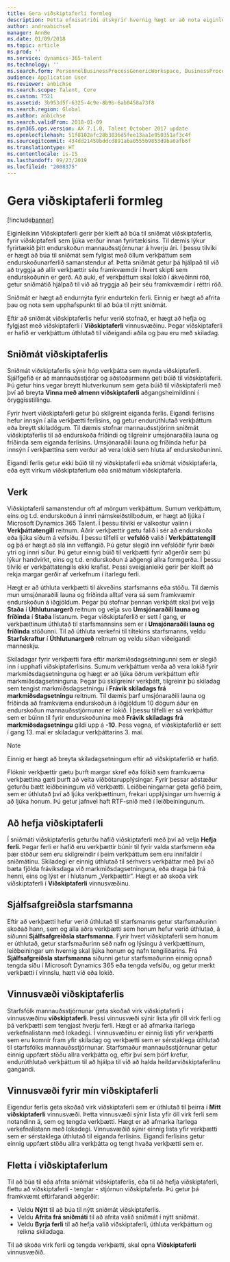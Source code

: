 ```yaml
---
title: Gera viðskiptaferli formleg
description: Þetta efnisatriði útskýrir hvernig hægt er að nota eiginleikann Viðskiptaferli til að búa til sniðmát viðskiptaferlis, fyrir ferli sem ljúka verður innan fyrirtækisins.
author: andreabichsel
manager: AnnBe
ms.date: 01/09/2018
ms.topic: article
ms.prod: ''
ms.service: dynamics-365-talent
ms.technology: ''
ms.search.form: PersonnelBusinessProcessGenericWorkspace, BusinessProcessGenericTemplateListpage, BusinessProcessGenericMyTemplates, BusinessProcessGroupAssignment
audience: Application User
ms.reviewer: anbichse
ms.search.scope: Talent, Core
ms.custom: 7521
ms.assetid: 3b953d5f-6325-4c9e-8b9b-6ab0458a73f8
ms.search.region: Global
ms.author: anbichse
ms.search.validFrom: 2018-01-09
ms.dyn365.ops.version: AX 7.1.0, Talent October 2017 update
ms.openlocfilehash: 51f8102afc28b3836d5fee13aa1e950351af3c4f
ms.sourcegitcommit: 434dd21450bddcd891aba0555b9853d9ba0afb6f
ms.translationtype: HT
ms.contentlocale: is-IS
ms.lasthandoff: 09/23/2019
ms.locfileid: "2008375"
---
```

# <a name="formalize-business-processes"></a>Gera viðskiptaferli formleg

[!include[banner](includes/banner.md)]

Eiginleikinn Viðskiptaferli gerir þér kleift að búa til sniðmát viðskiptaferlis, fyrir viðskiptaferli sem ljúka verður innan fyrirtækisins. Til dæmis lýkur fyrirtækið þitt endurskoðun mannauðsstjórnunar á hverju ári. Í þessu tilviki er hægt að búa til sniðmát sem fylgist með öllum verkþáttum sem endurskoðunarferlið samanstendur af. Þetta sniðmát getur þá hjálpað til við að tryggja að allir verkþættir séu framkvæmdir í hvert skipti sem endurskoðunin er gerð. Að auki, ef verkþáttum skal lokið í ákveðinni röð, getur sniðmátið hjálpað til við að tryggja að þeir séu framkvæmdir í réttri röð.

Sniðmát er hægt að endurnýta fyrir endurtekin ferli. Einnig er hægt að afrita þau og nota sem upphafspunkt til að búa til nýtt sniðmát.

Eftir að sniðmát viðskiptaferlis hefur verið stofnað, er hægt að hefja og fylgjast með viðskiptaferli í **Viðskiptaferli** vinnusvæðinu. Þegar viðskiptaferli er hafið er verkþáttum úthlutað til viðeigandi aðila og þau eru með skiladag.

## <a name="business-process-templates"></a>Sniðmát viðskiptaferlis
Sniðmát viðskiptaferlis sýnir hóp verkþátta sem mynda viðskiptaferli. Sjálfgefið er að mannauðsstjórar og aðstoðarmenn geti búið til viðskiptaferli. Þú getur hins vegar breytt hlutverkunum sem geta búið til viðskiptaferli með því að breyta **Vinna með almenn viðskiptaferli** aðgangsheimildinni í öryggisstillingu.

Fyrir hvert viðskiptaferli getur þú skilgreint eiganda ferlis. Eigandi ferlisins hefur innsýn í alla verkþætti ferlisins, og getur endurúthlutað verkþáttum eða breytt skiladögum. Til dæmis stofnar mannauðsstjórinn sniðmát viðskiptaferlis til að endurskoða fríðindi og tilgreinir umsjónaraðila launa og fríðinda sem eiganda ferlisins. Umsjónaraðili launa og fríðinda hefur þá innsýn í verkþættina sem verður að vera lokið sem hluta af endurskoðuninni.

Eigandi ferlis getur ekki búið til ný viðskiptaferli eða sniðmát viðskiptaferla, eða eytt virkum viðskiptaferlum eða sniðmátum viðskiptaferla.

## <a name="tasks"></a>Verk
Viðskiptaferli samanstendur oft af mörgum verkþáttum. Sumum verkþáttum, eins og t.d. endurskoðun á innri námskeiðstilboðum, er hægt að ljúka í Microsoft Dynamics 365 Talent. Í þessu tilviki er valkostur valinn í **Verkþáttatengill** reitnum. Aðrir verkþættir gætu falið í sér að endurskoða eða ljúka síðum á vefsíðu. Í þessu tilfelli er **vefslóð** valið í **Verkþáttatengill** og þá er hægt að slá inn veffangið. Þú getur slegið inn vefslóðir fyrir bæði ytri og innri síður. Þú getur einnig búið til verkþætti fyrir aðgerðir sem þú lýkur handvirkt, eins og t.d. endurskoðun á aðgengi allra formgerða. Í þessu tilviki er verkþáttatengils ekki krafist. Þessi sveigjanleiki gerir þér kleift að rekja margar gerðir af verkefnum í ítarlegu ferli.

Hægt er að úthluta verkþætti til ákveðins starfsmanns eða stöðu. Til dæmis mun umsjónaraðili launa og fríðinda alltaf vera sá sem framkvæmir endurskoðun á iðgjöldum. Þegar þú stofnar þennan verkþátt skal því velja **Staða** í **Úthlutunargerð** reitnum og velja svo **Umsjónaraðili launa og fríðinda** í **Staða** listanum. Þegar viðskiptaferlið er sett í gang, er verkþættinum úthlutað til starfsmannsins sem er í **Umsjónaraðili launa og fríðinda** stöðunni. Til að úthluta verkefni til tiltekins starfsmanns, veldu **Starfskraftur** í **Úthlutunargerð** reitnum og veldu síðan viðeigandi manneskju.

Skiladagar fyrir verkþætti fara eftir markmiðsdagsetningunni sem er slegið inn í upphafi viðskiptaferlisins. Sumum verkþáttum verða að vera lokið fyrir markmiðsdagsetninguna og hægt er að ljúka öðrum verkþáttum eftir markmiðsdagsetninguna. Þegar þú skilgreinir verkþátt, tilgreinir þú skiladag sem tengist markmiðsdagsetningu í **Frávik skiladags frá markmiðsdagsetningu** reitnum. Til dæmis þarf umsjónaraðili launa og fríðinda að framkvæma endurskoðun á iðgjöldum 10 dögum áður en endurskoðun mannauðsstjórnunar er lokið. Í þessu tilfelli er sá verkþáttur sem er búinn til fyrir endurskoðunina með **Frávik skiladags frá markmiðsdagsetningu** gildi upp á **-10**. Þess vegna, ef viðskiptaferlið er sett í gang 13. maí er skiladagur verkþáttarins 3. maí.

> [!NOTE]
> Einnig er hægt að breyta skiladagsetningum eftir að viðskiptaferlið er hafið.

Flóknir verkþættir gætu þurft margar skref eða fólkið sem framkvæma verkþættina gæti þurft að veita viðbótarupplýsingar. Fyrir þessar aðstæður geturðu bætt leiðbeiningum við verkþætti. Leiðbeiningarnar geta gefið þeim, sem er úthlutað því að ljúka verkþættinum, frekari upplýsingar um hvernig á að ljúka honum. Þú getur jafnvel haft RTF-snið með í leiðbeiningunum.

## <a name="starting-a-business-process"></a>Að hefja viðskiptaferli
Í sniðmáti viðskiptaferlis geturðu hafið viðskiptaferli með því að velja **Hefja ferli**. Þegar ferli er hafið eru verkþættir búnir til fyrir valda starfsmenn eða þær stöður sem eru skilgreindir í þeim verkþáttum sem eru innifaldir í sniðmátinu. Skiladegi er einnig úthlutað til sérhvers verkþáttar með því að bæta fjölda fráviksdaga við markmiðsdagsetninguna, eða draga þá frá henni, eins og lýst er í hlutanum „Verkþættir“. Hægt er að skoða virk viðskiptaferli í **Viðskiptaferli** vinnusvæðinu.

## <a name="employee-self-service"></a>Sjálfsafgreiðsla starfsmanna
Eftir að verkþætti hefur verið úthlutað til starfsmanns getur starfsmaðurinn skoðað hann, sem og alla aðra verkþætti sem honum hefur verið úthlutað, á síðunni **Sjálfsafgreiðsla starfsmanna**. Fyrir hvert viðskiptaferli sem honum er úthlutað, getur starfsmaðurinn séð nafn og lýsingu á verkþættinum, leiðbeiningar um hvernig skal ljúka honum og nafn tengiliðarins. Frá **Sjálfsafgreiðsla starfsmanna** síðunni getur starfsmaðurinn einnig opnað tengda síðu í Microsoft Dynamics 365 eða tengda vefsíðu, og getur merkt verkþætti í vinnslu, hætt við eða lokið.

## <a name="business-process-workspace"></a>Vinnusvæði viðskiptaferlis
Starfsfólk mannauðsstjórnunar geta skoðað virk viðskiptaferli í vinnusvæðinu **viðskiptaferli**. Þessi vinnusvæði sýnir lista yfir öll virk ferli og þá verkþætti sem tengjast hverju ferli. Hægt er að afmarka ítarlega verkefnalistann með lokadegi. Í vinnusvæðinu er einnig listi yfir verkþætti sem eru komnir fram yfir skiladag og verkþætti sem er sérstaklega úthlutað til starfsfólks mannauðsstjórnunar. Starfsmaður mannauðsstjórnunar getur einnig uppfært stöðu allra verkþátta og, eftir því sem þörf krefur, endurúthlutað verkþáttum til að hjálpa til við að halda heildarviðskiptaferlinu gangandi.

## <a name="my-business-processes-workspace"></a>Vinnusvæði fyrir mín viðskiptaferli
Eigendur ferlis geta skoðað virk viðskiptaferli sem er úthlutað til þeirra í **Mitt viðskiptaferli** vinnusvæði. Þetta vinnusvæði sýnir lista yfir öll virk ferli sem notandinn á, sem og tengda verkþætti. Hægt er að afmarka ítarlega verkefnalistann með lokadegi. Vinnusvæðið sýnir einnig lista yfir verkþætti sem er sérstaklega úthlutað til eiganda ferlisins. Eigandi ferlisins getur einnig uppfært stöðu allra verkþátta og tengt hvaða verkþætti sem er.

## <a name="navigating-business-processes"></a>Fletta í viðskiptaferlum
Til að búa til eða afrita sniðmát viðskiptaferlis, eða til að hefja viðskiptaferli, flettu að viðskiptaferli - tenglar - stjórnun viðskiptaferla. Þú getur þá framkvæmt eftirfarandi aðgerðir:

- Veldu **Nýtt** til að búa til nýtt sniðmát viðskiptaferlis.
- Veldu **Afrita frá sniðmáti** til að afrita valið sniðmát í nýtt sniðmát.
- Veldu **Byrja ferli** til að hefja valið viðskiptaferli, úthluta verkþáttum og reikna skiladaga.

Til að skoða virk ferli og tengda verkþætti, skal opna **Viðskiptaferli** vinnusvæðið.

